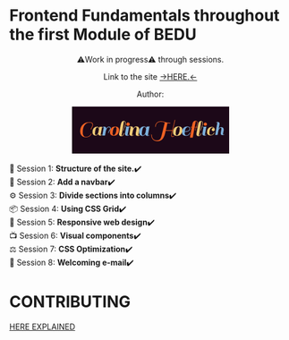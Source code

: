 # Frontend Fundamentals throughout the first Module of BEDU
<div align=center>
⚠️Work in progress⚠️ through sessions.<p>
  Link to the site <a href="https://quizzical-bose-eb5daf.netlify.app" target="_blank" rel="noopener noreferrer">→HERE.←</a>
  <p>Author:<p>
  <img src="https://raw.githubusercontent.com/Carohoeflich/Frontendfundamentals/master/assets/carolinahoeflich.gif" alt="carolina hoeflich" width="281" height="84"/>
  </div>
<div align=mypars class"sessions">
  🚧 Session 1: <b>Structure of the site.</b>✔️<br>
  🍔 Session 2: <b>Add a navbar</b>✔️<br>
  ⚙️ Session 3: <b>Divide sections into columns</b>✔️<br>
  📦 Session 4: <b>Using CSS Grid</b>✔️<br>
  📲 Session 5: <b>Responsive web design</b>✔️<br>
  📺 Session 6: <b>Visual components</b>✔️<br>
  ⚖️ Session 7: <b>CSS Optimization</b>✔️<br>
  📩 Session 8: <b>Welcoming e-mail</b>✔️<br>
</div>
<p>
  <h1>CONTRIBUTING</h1>
  <a href="https://github.com/Carohoeflich/Frontendfundamentals/blob/master/CONTRIBUTING.md">HERE EXPLAINED</a>
